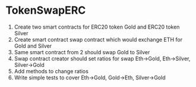 # TokenSwapERC

1.  Create two smart contracts for ERC20 token Gold and ERC20 token Silver
2. Create smart contract swap contract which would exchange ETH for Gold and Silver
3. Same smart contract from 2 should swap Gold to Silver
4. Swap contract creator should set ratios for swap Eth->Gold, Eth->Silver, Silver->Gold
5. Add methods to change ratios
6. Write simple tests to cover Eth->Gold, Gold->Eth, Silver->Gold